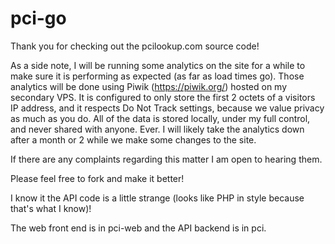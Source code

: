 # pci-go
Thank you for checking out the pcilookup.com source code!

As a side note, I will be running some analytics on the site for a while to make sure it is performing as expected (as far as load times go).
Those analytics will be done using Piwik (https://piwik.org/) hosted on my secondary VPS. It is configured to only store the first 2 octets of a visitors IP address, and it respects Do Not Track settings, because we value privacy as much as you do. All of the data is stored locally, under my full control, and never shared with anyone. Ever. I will likely take the analytics down after a month or 2 while we make some changes to the site.

If there are any complaints regarding this matter I am open to hearing them.

Please feel free to fork and make it better! 

I know it the API code is a little strange (looks like PHP in style because that's what I know)!

The web front end is in pci-web and the API backend is in pci.
